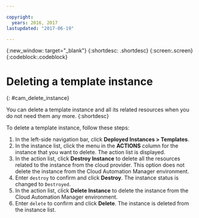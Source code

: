 ```yaml
---

copyright:
  years: 2016, 2017
lastupdated: "2017-06-19"

---
```

<!-- Copyright info and last updated date at top of file: REQUIRED
    The copyright and lastupdated info is YAML content that must occur at the top of the MD file, before attributes are listed.
    It must be --- surrounded by 3 dashes ---
    The value "years" can contain just one year or a two years separated by a comma. (years: 2014, 2016)
    The value "lastupdated" must be followed by a machine date in quotes in the following format: "YYYY-MM-DD"
    The value for "years" must be indented 2 spaces under "copyright", followed by "lastupdated" which should start on its own non-indented line.

-->

<!-- Common attributes used in the template are defined as follows: -->
{:new_window: target="_blank"}
{:shortdesc: .shortdesc}
{:screen:.screen}
{:codeblock:.codeblock}

<!-- Additional task topic: OPTIONAL
This is the template for additional task topics that are needed beyond the basic tasks in the getting started index.md.  As needed, other task topics can be included, with titles such as "Configuring x", "Administering y", "Managing z", etc. This topic is a peer of the getting started index.md in the <servicename>.ditamap. This topic can have one level of children and they also can be referenced in <servicename>.ditamap -->

# Deleting a template instance
<!-- for example, Uploading your data -->
{: #cam_delete_instance}
<!-- Provide an appropriate ID above -->

<!-- The short description section should include a sentence describing why this task is needed. For search engine optimization, include the service long name and "Bluemix". For example: -->

You can delete a template instance and all its related resources when you do not need them any more.
{:shortdesc}

To delete a template instance, follow these steps:

<!-- Use ordered list markup for the step section. Include code examples as needed. -->

1. In the left-side navigation bar, click **Deployed Instances > Templates**.
2. In the instance list, click the menu in the **ACTIONS** column for the instance that you want to delete. The action list is displayed.
3. In the action list, click **Destroy Instance** to delete all the resources related to the instance from the cloud provider. This option does not delete the instance from the Cloud Automation Manager environment. 
4. Enter `destroy` to confirm and click **Destroy**. The instance status is changed to `Destroyed`.
5. In the action list, click **Delete Instance** to delete the instance from the Cloud Automation Manager environment. 
6. Enter `delete` to confirm and click **Delete**. The instance is deleted from the instance list.


